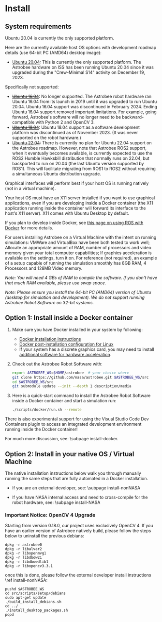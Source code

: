 # Install

## System requirements

Ubuntu 20.04 is currently the only supported platform.

Here are the currently available host OS options with development roadmap details (use 64-bit PC (AMD64) desktop image):
- [Ubuntu 20.04](http://releases.ubuntu.com/20.04): This is currently the only supported platform. The Astrobee hardware on ISS has been running Ubuntu 20.04 since it was upgraded during the "Crew-Minimal S14" activity on December 19, 2023.

Specifically not supported:
- ~~[Ubuntu 16.04](http://releases.ubuntu.com/16.04)~~: No longer supported. The Astrobee robot hardware ran Ubuntu 16.04 from its launch in 2019 until it was upgraded to run Ubuntu 20.04. Ubuntu 16.04 support was discontinued in February 2024. Ending Ubuntu 16.04 support removed important limitations. For example, going forward, Astrobee's software will no longer need to be backward-compatible with Python 2 and OpenCV 3.
- ~~[Ubuntu 18.04](http://releases.ubuntu.com/18.04)~~: Ubuntu 18.04 support as a software development platform was discontinued as of November 2023. (It was never supported on the robot hardware.)
- ~~[Ubuntu 22.04](http://releases.ubuntu.com/22.04)~~: There is currently no plan for Ubuntu 22.04 support on the Astrobee roadmap. However, note that Astrobee ROS2 support, when it eventually becomes available, is currently expected to use the ROS2 Humble Hawksbill distribution that normally runs on 22.04, but backported to run on 20.04 (the last Ubuntu version supported by ROS1). This will facilitate migrating from ROS1 to ROS2 without requiring a simultaneous Ubuntu distribution upgrade.

Graphical interfaces will perform best if your host OS is running natively (not in a virtual machine).

Your host OS must have an X11 server installed if you want to use graphical applications, even if you are developing inside a Docker container (the X11 application running inside the container will forward its interface to the host's X11 server). X11 comes with Ubuntu Desktop by default.

If you plan to develop inside Docker, see [this page on using ROS with Docker](http://wiki.ros.org/docker/Tutorials#Tooling_with_Docker) for more details.

For users installing Astrobee on a Virtual Machine with the intent on running simulations:
VMWare and VirtualBox have been both tested to work well; Allocate an appropriate amount of RAM, number
of processors and video memory given your total computer capabilities; If graphics acceleration is
available on the settings, turn it on.
For reference (not required), an example of a setup capable of running the
simulation smoothly has 8GB RAM, 4 Processors and 128MB Video memory.

*Note: You will need 4 GBs of RAM to compile the software. If you don't have
that much RAM available, please use swap space.*

*Note: Please ensure you install the 64-bit PC (AMD64) version of Ubuntu (desktop for simulation and
development). We do not support running Astrobee Robot Software on 32-bit systems.*

## Option 1: Install inside a Docker container

1. Make sure you have Docker installed in your system by following:
    - [Docker installation instructions](https://docs.docker.com/engine/install/ubuntu/)
    - [Docker post-installation configuration for Linux](https://docs.docker.com/engine/install/linux-postinstall/)
    - If your system has a discrete graphics card, you may need to install [additional software for hardware acceleration](http://wiki.ros.org/docker/Tutorials/Hardware%20Acceleration).

2. Check out the Astrobee Robot Software with:
    ```bash
    export ASTROBEE_WS=$HOME/astrobee  # your choice where
    git clone https://github.com/nasa/astrobee.git $ASTROBEE_WS/src
    cd $ASTROBEE_WS/src
    git submodule update --init --depth 1 description/media
    ```

3. Here is a quick-start command to install the Astrobee Robot Software inside a Docker container and start a simulation run:
    ```bash
    ./scripts/docker/run.sh --remote
    ```

There is also experimental support for using the Visual Studio Code Dev Containers plugin to access an integrated development environment running inside the Docker container!

For much more discussion, see: \subpage install-docker.

## Option 2: Install in your native OS / Virtual Machine

The native installation instructions below walk you through manually running the same steps that are fully automated in a Docker installation.

- If you are an external developer, see: \subpage install-nonNASA

- If you have NASA internal access and need to cross-compile for the robot hardware, see: \subpage install-NASA

### Important Notice: OpenCV 4 Upgrade

Starting from version 0.18.0, our project uses exclusively OpenCV 4. If you have an earlier version of Astrobee natively build, please follow the steps below to uninstall the previous debians:

    dpkg -r astrobee0
    dpkg -r libalvar2
    dpkg -r libopenmvg1
    dpkg -r libdbow21
    dpkg -r libdbowdlib1
    dpkg -r libopencv3.3.1


once this is done, please follow the external developer install instructions \ref install-nonNASA:

    pushd $ASTROBEE_WS
    cd src/scripts/setup/debians
    sudo apt-get update
    ./build_install_debians.sh
    cd ../
    ./install_desktop_packages.sh
    popd
